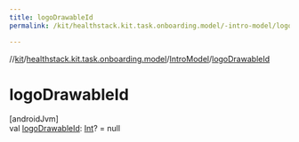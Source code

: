 ```yaml
---
title: logoDrawableId
permalink: /kit/healthstack.kit.task.onboarding.model/-intro-model/logo-drawable-id.html

---
```

//[kit](/kit.html)/[healthstack.kit.task.onboarding.model](../index.html)/[IntroModel](index.html)/[logoDrawableId](logo-drawable-id.html)



# logoDrawableId



[androidJvm]\
val [logoDrawableId](logo-drawable-id.html): [Int](https://kotlinlang.org/api/latest/jvm/stdlib/kotlin/-int/index.html)? = null




